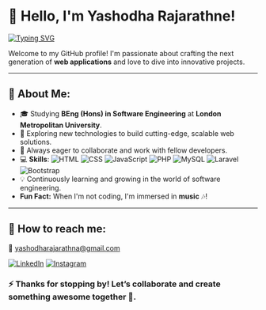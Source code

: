 # 👋 Hello, I'm **Yashodha Rajarathne**! 

[![Typing SVG](https://readme-typing-svg.demolab.com?font=Fira+Code&size=22&pause=1000&color=F700FF&center=true&width=440&lines=Passionate+Web+Developer+%F0%9F%92%BB;Innovative+Problem+Solver+%F0%9F%A4%96;Always+Learning+and+Evolving+%F0%9F%93%9A)](https://git.io/typing-svg)

Welcome to my GitHub profile! I'm passionate about crafting the next generation of **web applications** and love to dive into innovative projects.

---

## 👀 About Me:

- 🎓 Studying **BEng (Hons) in Software Engineering** at **London Metropolitan University**.
- 🚀 Exploring new technologies to build cutting-edge, scalable web solutions.
- 🤝 Always eager to collaborate and work with fellow developers.
- 💻 **Skills**: ![HTML](https://img.shields.io/badge/HTML-E34F26?style=flat&logo=html5&logoColor=white) ![CSS](https://img.shields.io/badge/CSS-1572B6?style=flat&logo=css3&logoColor=white) ![JavaScript](https://img.shields.io/badge/JavaScript-F7DF1E?style=flat&logo=javascript&logoColor=black) ![PHP](https://img.shields.io/badge/PHP-777BB4?style=flat&logo=php&logoColor=white) ![MySQL](https://img.shields.io/badge/MySQL-4479A1?style=flat&logo=mysql&logoColor=white) ![Laravel](https://img.shields.io/badge/Laravel-FF2D20?style=flat&logo=laravel&logoColor=white) ![Bootstrap](https://img.shields.io/badge/Bootstrap-7952B3?style=flat&logo=bootstrap&logoColor=white)  
- 💡 Continuously learning and growing in the world of software engineering.
- **Fun Fact:** When I'm not coding, I'm immersed in **music** 🎶!

---

## 🔗 How to reach me:

📧 yashodharajarathna@gmail.com  

[![LinkedIn](https://img.shields.io/badge/LinkedIn-%230077B5.svg?style=flat&logo=linkedin&logoColor=white)](https://www.linkedin.com/in/yashodha-rajarathne-93906a281?utm_source=share&utm_campaign=share_via&utm_content=profile&utm_medium=android_app) [![Instagram](https://img.shields.io/badge/Instagram-%23E1306C.svg?style=flat&logo=instagram&logoColor=white)](https://www.instagram.com/yashodha_rajarathne/profilecard/?igsh=MnhkYzJvOWlneW1m)


### ⚡ Thanks for stopping by! Let’s collaborate and create something awesome together 🚀.

